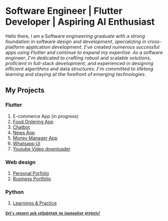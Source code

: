 # Software Engineer | Flutter Developer | Aspiring AI Enthusiast

Hello there,
I am a S𝘰𝘧𝘵𝘸𝘢𝘳𝘦 𝘦𝘯𝘨𝘪𝘯𝘦𝘦𝘳𝘪𝘯𝘨 𝘨𝘳𝘢𝘥𝘶𝘢𝘵𝘦 𝘸𝘪𝘵𝘩 𝘢 𝘴𝘵𝘳𝘰𝘯𝘨 𝘧𝘰𝘶𝘯𝘥𝘢𝘵𝘪𝘰𝘯 𝘪𝘯 𝘴𝘰𝘧𝘵𝘸𝘢𝘳𝘦 𝘥𝘦𝘴𝘪𝘨𝘯 𝘢𝘯𝘥 𝘥𝘦𝘷𝘦𝘭𝘰𝘱𝘮𝘦𝘯𝘵, 𝘴𝘱𝘦𝘤𝘪𝘢𝘭𝘪𝘻𝘪𝘯𝘨 𝘪𝘯 𝘤𝘳𝘰𝘴𝘴-𝘱𝘭𝘢𝘵𝘧𝘰𝘳𝘮 𝘢𝘱𝘱𝘭𝘪𝘤𝘢𝘵𝘪𝘰𝘯 𝘥𝘦𝘷𝘦𝘭𝘰𝘱𝘮𝘦𝘯𝘵. 𝘐'𝘷𝘦 𝘤𝘳𝘦𝘢𝘵𝘦𝘥 𝘯𝘶𝘮𝘦𝘳𝘰𝘶𝘴 𝘴𝘶𝘤𝘤𝘦𝘴𝘴𝘧𝘶𝘭 𝘢𝘱𝘱𝘴 𝘶𝘴𝘪𝘯𝘨 𝘍𝘭𝘶𝘵𝘵𝘦𝘳 𝘢𝘯𝘥 𝘤𝘰𝘯𝘵𝘪𝘯𝘶𝘦 𝘵𝘰 𝘦𝘹𝘱𝘢𝘯𝘥 𝘮𝘺 𝘦𝘹𝘱𝘦𝘳𝘵𝘪𝘴𝘦. 𝘈𝘴 𝘢 𝘴𝘰𝘧𝘵𝘸𝘢𝘳𝘦 𝘦𝘯𝘨𝘪𝘯𝘦𝘦𝘳, 𝘐'𝘮 𝘥𝘦𝘥𝘪𝘤𝘢𝘵𝘦𝘥 𝘵𝘰 𝘤𝘳𝘢𝘧𝘵𝘪𝘯𝘨 𝘳𝘰𝘣𝘶𝘴𝘵 𝘢𝘯𝘥 𝘴𝘤𝘢𝘭𝘢𝘣𝘭𝘦 𝘴𝘰𝘭𝘶𝘵𝘪𝘰𝘯𝘴, 𝘱𝘳𝘰𝘧𝘪𝘤𝘪𝘦𝘯𝘵 𝘪𝘯 𝘧𝘶𝘭𝘭-𝘴𝘵𝘢𝘤𝘬 𝘥𝘦𝘷𝘦𝘭𝘰𝘱𝘮𝘦𝘯𝘵, 𝘢𝘯𝘥 𝘦𝘹𝘱𝘦𝘳𝘪𝘦𝘯𝘤𝘦𝘥 𝘪𝘯 𝘥𝘦𝘴𝘪𝘨𝘯𝘪𝘯𝘨 𝘦𝘧𝘧𝘪𝘤𝘪𝘦𝘯𝘵 𝘢𝘭𝘨𝘰𝘳𝘪𝘵𝘩𝘮𝘴 𝘢𝘯𝘥 𝘥𝘢𝘵𝘢 𝘴𝘵𝘳𝘶𝘤𝘵𝘶𝘳𝘦𝘴. 𝘐'𝘮 𝘤𝘰𝘮𝘮𝘪𝘵𝘵𝘦𝘥 𝘵𝘰 𝘭𝘪𝘧𝘦𝘭𝘰𝘯𝘨 𝘭𝘦𝘢𝘳𝘯𝘪𝘯𝘨 𝘢𝘯𝘥 𝘴𝘵𝘢𝘺𝘪𝘯𝘨 𝘢𝘵 𝘵𝘩𝘦 𝘧𝘰𝘳𝘦𝘧𝘳𝘰𝘯𝘵 𝘰𝘧 𝘦𝘮𝘦𝘳𝘨𝘪𝘯𝘨 𝘵𝘦𝘤𝘩𝘯𝘰𝘭𝘰𝘨𝘪𝘦𝘴.

## My Projects

### Flutter

1. E-commerce App (in progress)
2. [Food Ordering App](https://github.com/Saira-kanwal/food-app-with-firebase)
3. [Chatbot](https://github.com/Saira-kanwal/flutter_chatbot)
4. [News App](https://github.com/Saira-kanwal/news-app)
5. [Money Manager App](https://github.com/Saira-kanwal/money-manager-app)
6. [Whatsapp UI](https://github.com/Saira-kanwal/whatsapp_clone_mvc/tree/main/whatsapp_mvc_clone)
7. [Youtube Video downloader](https://github.com/Saira-kanwal/Youtube-Video-Downloader)

### Web design

1. [Personal Porfolio](https://github.com/Saira-kanwal/porfolio-site)
2. [Business Portfolio](https://github.com/Saira-kanwal/XpertPackagingSolutions)

### Python

1. [Learnings & Practice](https://github.com/Saira-kanwal/Python-learning-joureny)

[𝕷𝖊𝖙'𝖘 𝖈𝖔𝖓𝖓𝖊𝖈𝖙 𝖆𝖓𝖉 𝖈𝖔𝖑𝖑𝖆𝖇𝖔𝖗𝖆𝖙𝖊 𝖔𝖓 𝖎𝖓𝖓𝖔𝖛𝖆𝖙𝖎𝖛𝖊 𝖕𝖗𝖔𝖏𝖊𝖈𝖙𝖘!](https://www.linkedin.com/in/saira-kanwal)





